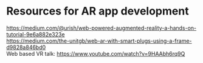 # Resources for AR app development
https://medium.com/@urish/web-powered-augmented-reality-a-hands-on-tutorial-9e6a882e323e<br>
https://medium.com/the-unitgb/web-ar-with-smart-plugs-using-a-frame-d9828a846bd0<br>
Web based VR talk: https://www.youtube.com/watch?v=9HAAbh6rq9Q
